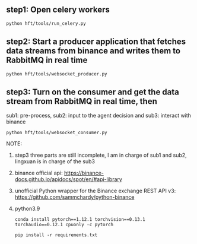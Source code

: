 ## step1: Open celery workers
`python hft/tools/run_celery.py`

## step2: Start a producer application that fetches data streams from binance and writes them to RabbitMQ in real time
`python hft/tools/websocket_producer.py`

## step3: Turn on the consumer and get the data stream from RabbitMQ in real time, then 
sub1: pre-process, sub2: input to the agent decision and sub3: interact with binance

`python hft/tools/websocket_consumer.py`

NOTE: 
1. step3 three parts are still incomplete, I am in charge of sub1 and sub2, lingxuan is in charge of the sub3
2. binance official api: https://binance-docs.github.io/apidocs/spot/en/#api-library
3. unofficial Python wrapper for the Binance exchange REST API v3: https://github.com/sammchardy/python-binance
4. python3.9

    `conda install pytorch==1.12.1 torchvision==0.13.1 torchaudio==0.12.1 cpuonly -c pytorch`

    `pip install -r requirements.txt`